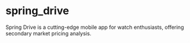# spring_drive

Spring Drive is a cutting-edge mobile app for watch enthusiasts, offering secondary market pricing analysis.
